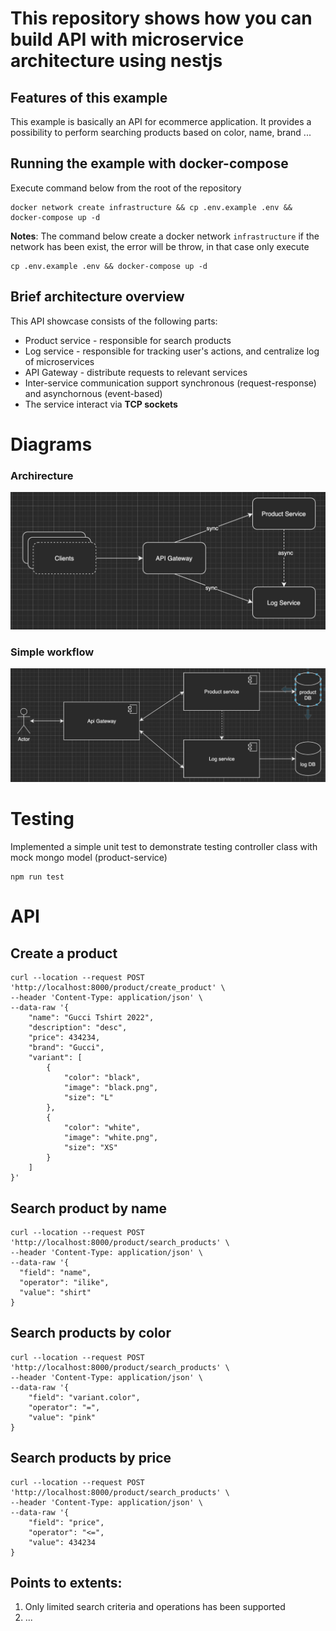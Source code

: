 # This repository shows how you can build API with microservice architecture using nestjs
## Features of this example
This example is basically an API for ecommerce application. It provides a possibility to perform searching products based on color, name, brand ...
## Running the example with docker-compose

Execute command below from the root of the repository
```
docker network create infrastructure && cp .env.example .env && docker-compose up -d
``` 

**Notes**: The command below create a docker network `infrastructure` if the network has been exist, the error will be throw, in that case only execute
```
cp .env.example .env && docker-compose up -d
```

## Brief architecture overview
This API showcase consists of the following parts:
- Product service - responsible for search products
- Log service - responsible for tracking user's actions, and centralize log of microservices
- API Gateway - distribute requests to relevant services
- Inter-service communication support synchronous (request-response) and asynchornous (event-based)
- The service interact via **TCP sockets**
# Diagrams
### Archirecture
![alt text](images/architecture.png)

### Simple workflow
![alt text](images/search-products.png)

# Testing
Implemented a simple unit test to demonstrate testing controller class with mock mongo model (product-service)
```
npm run test
```

# API
## Create a product
```
curl --location --request POST 'http://localhost:8000/product/create_product' \
--header 'Content-Type: application/json' \
--data-raw '{
    "name": "Gucci Tshirt 2022",
    "description": "desc",
    "price": 434234,
    "brand": "Gucci",
    "variant": [
        {
            "color": "black",
            "image": "black.png",
            "size": "L"
        },
        {
            "color": "white",
            "image": "white.png",
            "size": "XS"
        }
    ]
}'
```

## Search product by name

```
curl --location --request POST 'http://localhost:8000/product/search_products' \
--header 'Content-Type: application/json' \
--data-raw '{
  "field": "name",
  "operator": "ilike",
  "value": "shirt"
}

```

## Search products by color
```
curl --location --request POST 'http://localhost:8000/product/search_products' \
--header 'Content-Type: application/json' \
--data-raw '{
    "field": "variant.color",
    "operator": "=",
    "value": "pink"
}
```
## Search products by price
```
curl --location --request POST 'http://localhost:8000/product/search_products' \
--header 'Content-Type: application/json' \
--data-raw '{
    "field": "price",
    "operator": "<=",
    "value": 434234
}
```

## Points to extents: 
1. Only limited search criteria and operations has been supported
2. ...
